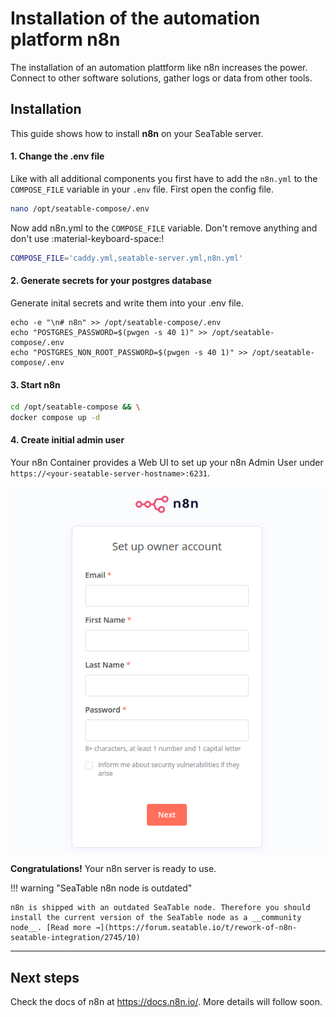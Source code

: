 # Installation of the automation platform n8n

The installation of an automation plattform like n8n increases the power. Connect to other software solutions, gather logs or data from other tools.

## Installation

This guide shows how to install **n8n** on your SeaTable server.

#### 1. Change the .env file

Like with all additional components you first have to add the `n8n.yml` to the `COMPOSE_FILE` variable in your `.env` file.
First open the config file.

```bash
nano /opt/seatable-compose/.env
```

Now add n8n.yml to the `COMPOSE_FILE` variable. Don't remove anything and don't use :material-keyboard-space:!

```bash
COMPOSE_FILE='caddy.yml,seatable-server.yml,n8n.yml'
```

#### 2. Generate secrets for your postgres database

Generate inital secrets and write them into your .env file.

```
echo -e "\n# n8n" >> /opt/seatable-compose/.env
echo "POSTGRES_PASSWORD=$(pwgen -s 40 1)" >> /opt/seatable-compose/.env
echo "POSTGRES_NON_ROOT_PASSWORD=$(pwgen -s 40 1)" >> /opt/seatable-compose/.env
```

#### 3. Start n8n

```bash
cd /opt/seatable-compose && \
docker compose up -d
```

#### 4. Create initial admin user

Your n8n Container provides a Web UI to set up your n8n Admin User under `https://<your-seatable-server-hostname>:6231`.

![n8n Setup Page](/images/n8n-setup.png)

**Congratulations!** Your n8n server is ready to use.

!!! warning "SeaTable n8n node is outdated"

    n8n is shipped with an outdated SeaTable node. Therefore you should install the current version of the SeaTable node as a __community node__. [Read more →](https://forum.seatable.io/t/rework-of-n8n-seatable-integration/2745/10)

---

## Next steps

Check the docs of n8n at https://docs.n8n.io/. More details will follow soon.
